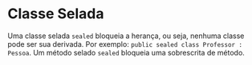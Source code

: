 # Classe Selada

Uma classe selada `sealed` bloqueia a herança, ou seja, nenhuma classe pode ser sua derivada. Por exemplo: `public sealed class Professor : Pessoa`.
Um método selado `sealed` bloqueia uma sobrescrita de método.
